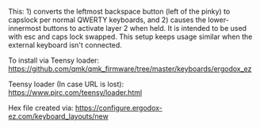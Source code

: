 This: 1) converts the leftmost backspace button (left of the pinky) to capslock
per normal QWERTY keyboards, and 2) causes the lower-innermost buttons to
activate layer 2 when held. It is intended to be used with esc and caps lock
swapped. This setup keeps usage similar when the external keyboard isn't
connected.

To install via Teensy loader:
https://github.com/qmk/qmk_firmware/tree/master/keyboards/ergodox_ez

Teensy loader (In case URL is lost):
https://www.pjrc.com/teensy/loader.html

Hex file created via:
https://configure.ergodox-ez.com/keyboard_layouts/new
